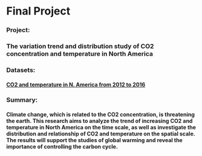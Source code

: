 # Final Project   

### Project: 
### The variation trend and distribution study of CO2 concentration and temperature in North America 

### Datasets: 
#### [CO2 and temperature in N. America from 2012 to 2016](ftp://aftp.cmdl.noaa.gov/products/carbontracker/co2/CT2017/molefractions/co2_total_monthly/)


### Summary: 
#### Climate change, which is related to the CO2 concentration, is threatening the earth. This research aims to analyze the trend of increasing CO2 and temperature in North America on the time scale, as well as investigate the distribution and relationship of CO2 and temperature on the spatial scale. The results will support the studies of global warming and reveal the importance of controlling the carbon cycle.


